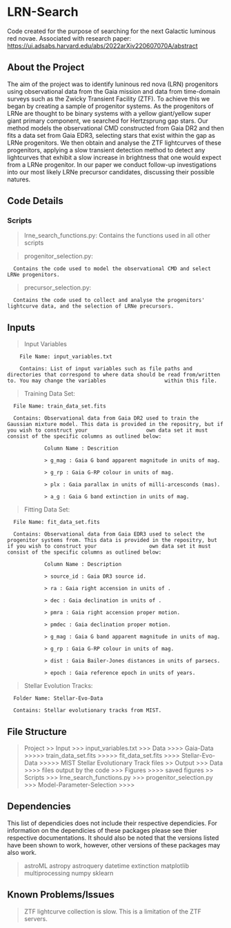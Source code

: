 # LRN-Search
Code created for the purpose of searching for the next Galactic luminous red novae. Associated with research paper: https://ui.adsabs.harvard.edu/abs/2022arXiv220607070A/abstract


## About the Project
The aim of the project was to identify luninous red nova (LRN) progenitors using observational data from the Gaia mission and data from time-domain surveys such as the Zwicky Transient Facility (ZTF). To achieve this we began by creating a sample of progenitor systems. As the progenitors of LRNe are thought to be binary systems with a yellow giant/yellow super giant primary component, we searched for Hertzsprung gap stars. Our method models the observational CMD constructed from Gaia DR2 and then fits a data set from Gaia EDR3, selecting stars that exist within the gap as LRNe progenitors. We then obtain and analyse the ZTF lightcurves of these progenitors, applying a slow transient detection method to detect any lightcurves that exhibit a slow increase in brightness that one would expect from a LRNe progenitor. In our paper we conduct follow-up investigations into our most likely LRNe precursor candidates, discussing their possible natures.


## Code Details
### Scripts
> lrne_search_functions.py:
      Contains the functions used in all other scripts

> progenitor_selection.py:

      Contains the code used to model the observational CMD and select LRNe progenitors.

> precursor_selection.py: 

      Contains the code used to collect and analyse the progenitors' lightcurve data, and the selection of LRNe precursors.

## Inputs
> Input Variables

        File Name: input_variables.txt
        
        Contains: List of input variables such as file paths and directories that correspond to where data should be read from/written to. You may change the variables                   within this file.
        
> Training Data Set:

      File Name: train_data_set.fits
      
      Contains: Observational data from Gaia DR2 used to train the Gaussian mixture model. This data is provided in the repositry, but if you wish to construct your                   own data set it must consist of the specific columns as outlined below:
      
                Column Name : Descrition 
                
                > g_mag : Gaia G band apparent magnitude in units of mag.
                
                > g_rp : Gaia G-RP colour in units of mag.
                
                > plx : Gaia parallax in units of milli-arcesconds (mas).
                
                > a_g : Gaia G band extinction in units of mag.

> Fitting Data Set:

      File Name: fit_data_set.fits
      
      Contains: Observational data from Gaia EDR3 used to select the progenitor systems from. This data is provided in the repositry, but if you wish to construct your                 own data set it must consist of the specific columns as outlined below:
      
                Column Name : Description
                
                > source_id : Gaia DR3 source id.
                
                > ra : Gaia right accension in units of .
                
                > dec : Gaia declination in units of .
                
                > pmra : Gaia right accension proper motion.
                
                > pmdec : Gaia declination proper motion.
                
                > g_mag : Gaia G band apparent magnitude in units of mag.
                
                > g_rp : Gaia G-RP colour in units of mag.
                
                > dist : Gaia Bailer-Jones distances in units of parsecs.
                
                > epoch : Gaia reference epoch in units of years.

> Stellar Evolution Tracks:

      Folder Name: Stellar-Evo-Data
      
      Contains: Stellar evolutionary tracks from MIST.
      

## File Structure
> Project 
      >> Input
            >>> input_variables.txt
            >>> Data
                   >>>> Gaia-Data
                          >>>>> train_data_set.fits
                          >>>>> fit_data_set.fits
                   >>>> Stellar-Evo-Data
                            >>>>> MIST Stellar Evolutionary Track files
      >> Output
            >>> Data
                   >>>> files output by the code
            >>> Figures
                   >>>> saved figures
      >> Scripts
            >>> lrne_search_functions.py
            >>> progenitor_selection.py
            >>> Model-Parameter-Selection
                   >>>> 

## Dependencies
This list of dependicies does not include their respective dependicies. For information on the dependicies of these packages please see thier respective documentations. It should also be noted that the versions listed have been shown to work, however, other versions of these packages may also work.

> astroML 
> astropy
> astroquery
> datetime
> extinction
> matplotlib
> multiprocessing
> numpy
> sklearn


## Known Problems/Issues
> ZTF lightcurve collection is slow.
      This is a limitation of the ZTF servers.
